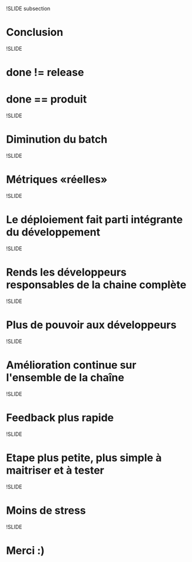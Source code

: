 !SLIDE subsection

# Conclusion

!SLIDE

# done != release
# done == produit

!SLIDE

# **Diminution** du batch

!SLIDE

# Métriques «réelles»

!SLIDE

# Le déploiement fait parti **intégrante** du développement

!SLIDE

# Rends les développeurs **responsables** de la chaine complète

!SLIDE

# Plus de **pouvoir** aux développeurs

!SLIDE

# Amélioration continue sur **l&#39;ensemble de la chaîne**

!SLIDE

# Feedback plus **rapide**

!SLIDE

# Etape plus petite, plus **simple** à maitriser et à tester

!SLIDE

# **Moins** de stress

!SLIDE

# Merci :)
